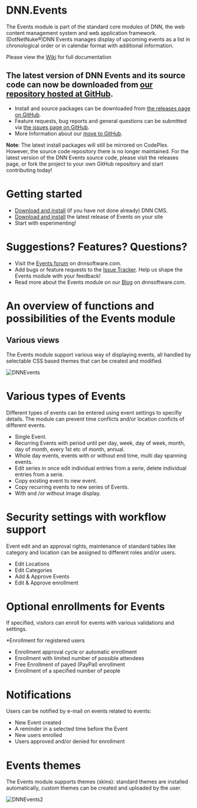 # DNN.Events
The Events module is part of the standard core modules of DNN, the web content management system and web application framework. (DotNetNuke®)DNN Events manages display of upcoming events as a list in chronological order or in calendar format with additional information.
 
 Please view the [Wiki](https://github.com/DNNCommunity/DNN.Events/wiki) for full documentation  

## The latest version of DNN Events and its source code can now be downloaded from [our repository hosted at GitHub](https://github.com/DNNCommunity/DNN.Events).

  * Install and source packages can be downloaded from [the releases page on GitHub](https://github.com/DNNCommunity/DNN.Events/releases).
  * Feature requests, bug reports and general questions can be submitted via [the issues page on GitHub](https://github.com/DNNCommunity/DNN.Events/issues).  
  * More Information about our [move to GitHub](https://github.com/DNNCommunity/home/wiki).  
  
**Note**: The latest install packages will still be mirrored on CodePlex. However, the source code repository there is no longer maintained. For the latest version of the DNN Events source code, please visit the releases page, or fork the project to your own GitHub repository and start contributing today!  

# Getting started

  * [Download and install](http://dotnetnuke.codeplex.com/) (if you have not done already) DNN CMS.  
  * [Download and install](https://github.com/DNNCommunity/DNN.Events/releases/tag/06.02.02) the latest release of Events on your site    
  * Start with experimenting!  
  
# Suggestions? Features? Questions?  

  * Visit the [Events forum](http://www.dnnsoftware.com/forums/forumid/20/scope/threads) on dnnsoftware.com.
  * Add bugs or feature requests to the [Issue Tracker](https://github.com/dnncommunity/dnn.events/issues). Help us shape the Events module with your feedback!  
  * Read more about the Events module on our [Blog](http://www.dnnsoftware.com/community-blog/articletype/authorview/authorid/13953) on dnnsoftware.com.  

# An overview of functions and possibilities of the Events module  

## Various views  

The Events module support various way of displaying events, all handled by selectable CSS based themes that can be created and modified.  

![DNNEvents](DNNEvents.png)  

# Various types of Events  

Different types of events can be entered using event settings to specifiy details. The module can prevent time conflicts and/or location conficts of different events.  

  * Single Event.  
  * Recurring Events with period until per day, week, day of week, month, day of month, every 1st etc of month, annual.  
  * Whole day events, events with or without end time, multi day spanning events.  
  * Edit series in once edit individual entries from a serie, delete individual entries from a serie.  
  * Copy existing event to new event.  
  * Copy recurring events to new series of Events.  
  * With and /or without image display.  

# Security settings with workflow support  

Event edit and an approval rights, maintenance of standard tables like category and location can be assigned to different roles and/or users.

  * Edit Locations  
  * Edit Categories  
  * Add & Approve Events  
  * Edit & Approve enrollment  

# Optional enrollments for Events  

If specified, visitors can enroll for events with various validations and settings.

  *Enrollment for registered users  
  * Enrollment approval cycle or automatic enrollment  
  * Enrollment with limited number of possible attendees  
  * Free Enrollment of payed (PayPal) enrollment  
  * Enrollment of a specified number of people  

# Notifications    

Users can be notified by e-mail on events related to events:  

  *  New Event created  
  * A reminder in a selected time before the Event  
  *  New users enrolled  
  * Users approved and/or denied for enrollment  

# Events themes  

The Events module supports themes (skins): standard themes are installed automatically, custom themes can be created and uploaded by the user.  

![DNNEvents2](DNNEvents2.png)  
